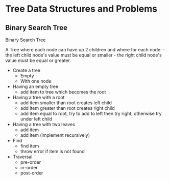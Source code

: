 # Tree Data Structures and Problems

## Binary Search Tree

  Binary Search Tree
 
  A Tree where each node can have up 2 children and
  where for each node:
      - the left child node's value must be equal or smaller 
      - the right child node's value must be equal or greater.
 
 
  - Create a tree
    - Empty
    - With one node
  - Having an empty tree
    - add item to tree which becomes the root
  - Having a tree with a root
    - add item smaller than root creates left child
    - add item greater than root creates right child
    - add item equal to root, try to add to left then try right, otherwise try under left child
  - Having a tree with two leaves
    - add item 
    - add item (implement recursively)
  - Find
    - find item
    - throw error if item is not found
  - Traversal
    - pre-order
    - in-order
    - post-order

